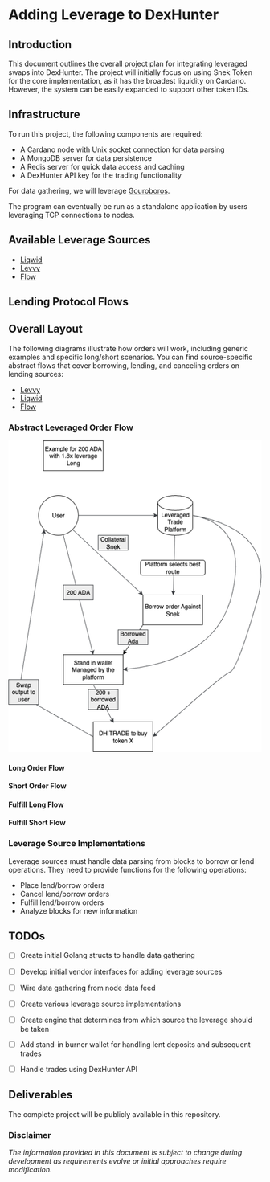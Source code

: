 # Adding Leverage to DexHunter

## Introduction

This document outlines the overall project plan for integrating leveraged swaps into DexHunter. The project will initially focus on using Snek Token for the core implementation, as it has the broadest liquidity on Cardano. However, the system can be easily expanded to support other token IDs.

## Infrastructure

To run this project, the following components are required:
- A Cardano node with Unix socket connection for data parsing
- A MongoDB server for data persistence
- A Redis server for quick data access and caching
- A DexHunter API key for the trading functionality

For data gathering, we will leverage [Gouroboros](https://github.com/blinklabs-io/gouroboros).

The program can eventually be run as a standalone application by users leveraging TCP connections to nodes.

## Available Leverage Sources
- [Liqwid](https://liqwid.finance/)
- [Levvy](https://levvy.fi/)
- [Flow](https://beta.flowcardano.org/)


## Lending Protocol Flows


## Overall Layout

The following diagrams illustrate how orders will work, including generic examples and specific long/short scenarios. You can find source-specific abstract flows that cover borrowing, lending, and canceling orders on lending sources:

- [Levvy](common/sources/levvy/levvy.md)
- [Liqwid](common/sources/liqwid/liqwid.md)
- [Flow](common/sources/flow/flow.md)

### Abstract Leveraged Order Flow
![generic](images/flow_diagram.png)

#### Long Order Flow

#### Short Order Flow

#### Fulfill Long Flow

#### Fulfill Short Flow

### Leverage Source Implementations
Leverage sources must handle data parsing from blocks to borrow or lend operations. They need to provide functions for the following operations:

- Place lend/borrow orders
- Cancel lend/borrow orders
- Fulfill lend/borrow orders
- Analyze blocks for new information


## TODOs
- [ ] Create initial Golang structs to handle data gathering
- [ ] Develop initial vendor interfaces for adding leverage sources
- [ ] Wire data gathering from node data feed
- [ ] Create various leverage source implementations
- [ ] Create engine that determines from which source the leverage should be taken
- [ ] Add stand-in burner wallet for handling lent deposits and subsequent trades
- [ ] Handle trades using DexHunter API


## Deliverables
The complete project will be publicly available in this repository.

### Disclaimer
*The information provided in this document is subject to change during development as requirements evolve or initial approaches require modification.*